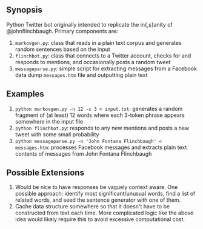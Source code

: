 ## Synopsis

Python Twitter bot originally intended to replicate the in{,s}anity of @johnflinchbaugh. Primary components are:

1. `markovgen.py`: class that reads in a plain text corpus and generates random sentences based on the input
2. `flinchbot.py`: class that connects to a Twitter account, checks for and responds to mentions, and occasionally posts a random tweet
3. `messageparse.py`: simple script for extracting messages from a Facebook data dump `messages.htm` file and outputting plain text

## Examples

1. `python markovgen.py -n 12 -c 3 < input.txt`: generates a random fragment of (at least) 12 words where each 3-token phrase appears somewhere in the input file
2. `python flinchbot.py`: responds to any new mentions and posts a new tweet with some small probability
3. `python messageparse.py -n 'John Fontana Flinchbaugh' < messages.htm`: processes Facebook messages and extracts plain text contents of messages from John Fontana Flinchbaugh

## Possible Extensions

1. Would be nice to have responses be vaguely context aware. One possible approach: identify most significant/unusual words, find a list of related words, and seed the sentence generator with one of them.
2. Cache data structure somewhere so that it doesn't have to be constructed from text each time. More complicated logic like the above idea would likely require this to avoid excessive computational cost.
